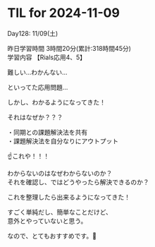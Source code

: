 # TIL for 2024-11-09

Day128: 11/09(土)<br>

昨日学習時間 3時間20分(累計:318時間45分)<br>
学習内容 【Rials応用4、5】<br>

難しい…わかんない…<br>

といってた応用問題…<br>

しかし、わかるようになってきた！<br>

それはなぜか？？？<br>

・同期との課題解決法を共有<br>
・課題解決法を自分なりにアウトプット<br>

☝️これや！！！<br>

わからないのはなぜわからないのか？<br>
それを確認し、ではどうやったら解決できるのか？<br>

これを整理したら出来るようになってきた！<br>

すごく単純だし、簡単なことだけど、<br>
意外とやっていないと思う。<br>

なので、とてもおすすめです。🙏

